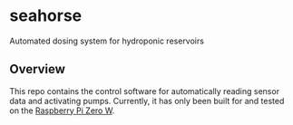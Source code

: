 # seahorse
Automated dosing system for hydroponic reservoirs

## Overview
This repo contains the control software for automatically reading sensor data and activating pumps.
Currently, it has only been built for and tested on the [Raspberry Pi Zero W](https://www.raspberrypi.org/products/raspberry-pi-zero-w/).
